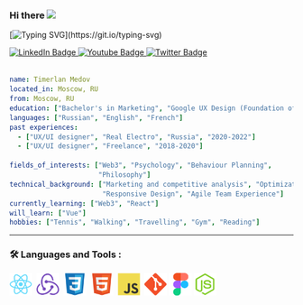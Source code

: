 <!---
1pancho/1pancho is a ✨ special ✨ repository because its `README.md` (this file) appears on your GitHub profile.
You can click the Preview link to take a look at your changes.
--->
<h3>
  Hi there
  <img src="https://media.giphy.com/media/hvRJCLFzcasrR4ia7z/giphy.gif" width="30px"/>
</h3>

<!-- Typing SVG by DenverCoder1 - https://github.com/DenverCoder1/readme-typing-svg -->
[![Typing SVG](https://readme-typing-svg.herokuapp.com?font=Fira+Code&duration=2000&pause=500&color=1FF773&width=435&height=50&lines=Frontend+Engineer;UX+\/+UI+designer;Problem+solver;)](https://git.io/typing-svg)

<div id="header">
  <div id="badges" >
  <a href="https://www.linkedin.com/in/tima-medov-5b1492255/">
    <img src="https://img.shields.io/badge/LinkedIn-black?style=for-the-badge&logo=linkedin&logoColor=white" alt="LinkedIn Badge"/>
  </a>
  <a href="https://www.instagram.com/panchomedov/">
    <img src="https://img.shields.io/badge/Instagram-black?style=for-the-badge&logo=instagram&logoColor=white" alt="Youtube Badge"/>
  </a>
  <a href="https://ru.hexlet.io/u/pancho">
    <img src="https://img.shields.io/badge/Hexlet-black?style=for-the-badge&logo=Hexlet&logoColor=white" alt="Twitter Badge"/>
  </a>
</div>
</div>
<br/>

```yaml
name: Timerlan Medov
located_in: Moscow, RU
from: Moscow, RU
education: ["Bachelor's in Marketing", "Google UX Design (Foundation of User Experience Design)", "Hexlet courses"]
languages: ["Russian", "English", "French"]
past experiences: 
  - ["UX/UI designer", "Real Electro", "Russia", "2020-2022"]
  - ["UX/UI designer", "Freelance", "2018-2020"]

fields_of_interests: ["Web3", "Psychology", "Behaviour Planning", 
                      "Philosophy"]
technical_background: ["Marketing and competitive analysis", "Optimization and performance", 
                       "Responsive Design", "Agile Team Experience"]
currently_learning: ["Web3", "React"]
will_learn: ["Vue"]
hobbies: ["Tennis", "Walking", "Travelling", "Gym", "Reading"]
```
---

### :hammer_and_wrench: Languages and Tools :

<div>
  <img src="https://github.com/devicons/devicon/blob/master/icons/react/react-original.svg" title="React" alt="React" width="40" height="40"/>&nbsp;
  <img src="https://github.com/devicons/devicon/blob/master/icons/redux/redux-original.svg" title="Redux" alt="Redux " width="40" height="40"/>&nbsp;
  <img src="https://github.com/devicons/devicon/blob/master/icons/css3/css3-original.svg"  title="CSS3" alt="CSS" width="40" height="40"/>&nbsp;
  <img src="https://github.com/devicons/devicon/blob/master/icons/html5/html5-original.svg" title="HTML5" alt="HTML" width="40" height="40"/>&nbsp;
  <img src="https://github.com/devicons/devicon/blob/master/icons/javascript/javascript-original.svg" title="JavaScript" alt="JavaScript" width="40" height="40"/>&nbsp;
  <img src="https://github.com/devicons/devicon/blob/master/icons/git/git-original.svg" title="Git" **alt="Git" width="40" height="40"/>
  <img src="https://github.com/devicons/devicon/blob/master/icons/figma/figma-original.svg" title="Figma" **alt="Figma" width="40" height="40"/>
<img src="https://github.com/devicons/devicon/blob/master/icons/nodejs/nodejs-plain.svg" title="NodeJS" **alt="NodeJS" width="40" height="40"/>
</div>
</div>
